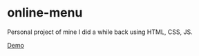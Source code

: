 # online-menu

Personal project of mine I did a while back using HTML, CSS, JS.

[Demo](https://prodanov17.github.io/online-menu/index.html)
